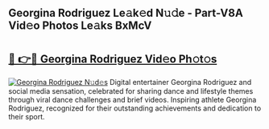 ## Georgina Rodriguez Le𝚊k𝚎d N𝚞𝚍e - Part-V8A Vid𝚎o Photos Le𝚊ks BxMcV

# <h2><a href="http://fbd06ex.evod.top/?m=Georgina+Rodriguez">🔗 👉🔴 Georgina Rodriguez Vid𝚎o Ph𝚘t𝚘s</a></h2>

[![Georgina Rodriguez N𝚞d𝚎s](https://i.imgur.com/8V9OHl7.gif)](http://fbd06ex.evod.top/?m=Georgina+Rodriguez)
Digital entertainer Georgina Rodriguez and social media sensation, celebrated for sharing dance and lifestyle themes through viral dance challenges and brief videos. Inspiring athlete Georgina Rodriguez, recognized for their outstanding achievements and dedication to their sport. 
